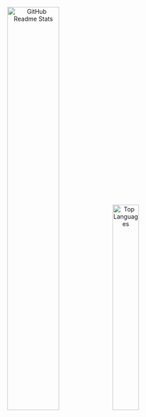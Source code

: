 <p align="center">
  <a href="https://github.com/wtnb1225?tab=repositories"><img src="https://github-readme-stats.vercel.app/api?username=wtnb1225&count_private=true&show_icons=true&theme=github_dark" width="49%" alt="GitHub Readme Stats" /></a>
  <a href="https://github.com/wtnb1225"><img src="https://github-readme-stats.vercel.app/api/top-langs/?username=wtnb1225&layout=compact&theme=github_dark&hide_border=false" width="35%" alt="Top Languages" /></a>
</p>
